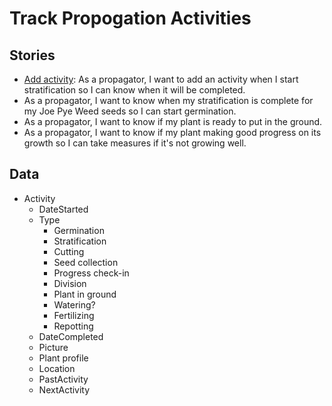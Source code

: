 # Track Propogation Activities

## Stories
- [Add activity](../../../../../emergence/projects/2#card-41211025): As a propagator, I want to add an activity when I start stratification so I can know when it will be completed.
- As a propagator, I want to know when my stratification is complete for my Joe Pye Weed seeds so I can start germination.
- As a propagator, I want to know if my plant is ready to put in the ground.
- As a propagator, I want to know if my plant making good progress on its growth so I can take measures if it's not growing well.

## Data
- Activity
  - DateStarted
  - Type
    - Germination
    - Stratification
    - Cutting
    - Seed collection
    - Progress check-in
    - Division
    - Plant in ground
    - Watering?
    - Fertilizing
    - Repotting
  - DateCompleted
  - Picture
  - Plant profile
  - Location
  - PastActivity
  - NextActivity
